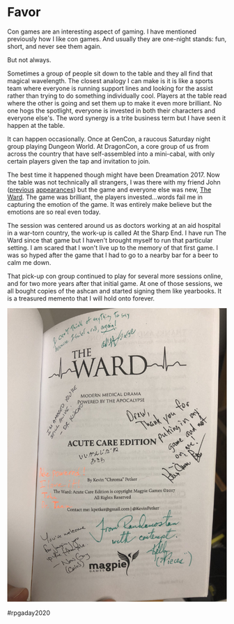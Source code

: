 # Favor

Con games are an interesting aspect of gaming. I have mentioned previously how I like con games. And usually they are one-night stands: fun, short, and never see them again.

But not always.

Sometimes a group of people sit down to the table and they all find that magical wavelength. The closest analogy I can make is it is like a sports team where everyone is running support lines and looking for the assist rather than trying to do something individually cool. Players at the table read where the other is going and set them up to make it even more brilliant. No one hogs the spotlight, everyone is invested in both their characters and everyone else's. The word synergy is a trite business term but I have seen it happen at the table.

It can happen occasionally. Once at GenCon, a raucous Saturday night group playing Dungeon World. At DragonCon, a core group of us from across the country that have self-assembled into a mini-cabal, with only certain players given the tap and invitation to join. 

The best time it happened though might have been Dreamation 2017. Now the table was not technically all strangers, I was there with my friend John ([previous](11-stack-DO.md) [appearances](02-change-DO.md)) but the game and everyone else was new, [The Ward](https://www.drivethrurpg.com/product/222793/The-Ward-Acute-Care-Edition). The game was brilliant, the players invested...words fail me in capturing the emotion of the game. It was entirely make believe but the emotions are so real even today. 

The session was centered around us as doctors working at an aid hospital in a war-torn country, the work-up is called At the Sharp End. I have run The Ward since that game but I haven't brought myself to run that particular setting. I am scared that I won't live up to the memory of that first game. I was so hyped after the game that I had to go to a nearby bar for a beer to calm me down.

That pick-up con group continued to play for several more sessions online, and for two more years after that initial game. At one of those sessions, we all bought copies of the ashcan and started signing them like yearbooks. It is a treasured memento that I will hold onto forever.

![image-info](./images/ward.jpg "The referene to puking is because my character had a tendency to vomit when stressed.")

#rpgaday2020